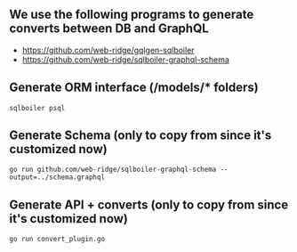 ## We use the following programs to generate converts between DB and GraphQL

- https://github.com/web-ridge/gqlgen-sqlboiler
- https://github.com/web-ridge/sqlboiler-graphql-schema

## Generate ORM interface (/models/\* folders)

```
sqlboiler psql
```

## Generate Schema (only to copy from since it's customized now)

```
go run github.com/web-ridge/sqlboiler-graphql-schema --output=../schema.graphql
```

## Generate API + converts (only to copy from since it's customized now)

```
go run convert_plugin.go
```
